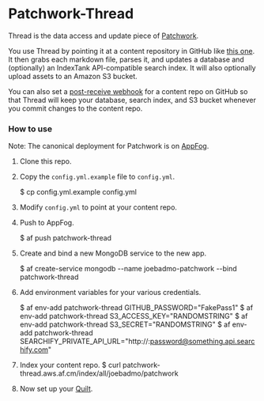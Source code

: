 Patchwork-Thread
================

Thread is the data access and update piece of [Patchwork](http://patchworkcms.com). 

You use Thread by pointing it at a content repository in GitHub like [this one](https://github.com/joebadmo/patchwork). It then grabs each markdown file, parses it, and updates a database and (optionally) an IndexTank API-compatible search index. It will also optionally upload assets to an Amazon S3 bucket. 

You can also set a [post-receive webhook](https://help.github.com/articles/post-receive-hooks) for a content repo on GitHub so that Thread will keep your database, search index, and S3 bucket whenever you commit changes to the content repo. 

### How to use

Note: The canonical deployment for Patchwork is on [AppFog](http://www.appfog.com).

1. Clone this repo. 
2. Copy the `config.yml.example` file to `config.yml`.

    $ cp config.yml.example config.yml

3. Modify `config.yml` to point at your content repo.
4. Push to AppFog.

    $ af push patchwork-thread

5. Create and bind a new MongoDB service to the new app.

    $ af create-service mongodb --name joebadmo-patchwork --bind patchwork-thread

6. Add environment variables for your various credentials.

    $ af env-add patchwork-thread GITHUB_PASSWORD="FakePass1"
    $ af env-add patchwork-thread S3_ACCESS_KEY="RANDOMSTRING"
    $ af env-add patchwork-thread S3_SECRET="RANDOMSTRING"
    $ af env-add patchwork-thread SEARCHIFY_PRIVATE_API_URL="http://:password@something.api.searchify.com"

7. Index your content repo.
    $ curl patchwork-thread.aws.af.cm/index/all/joebadmo/patchwork

8. Now set up your [Quilt](https://github.com/joebadmo/patchwork-quilt).
